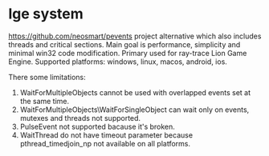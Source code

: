 lge system
==========

https://github.com/neosmart/pevents project alternative which also includes threads and critical sections.
Main goal is performance, simplicity and minimal win32 code modification. Primary used for ray-trace Lion Game Engine.
Supported platforms: windows, linux, macos, android, ios.

There some limitations:
  1. WaitForMultipleObjects cannot be used with overlapped events set at the same time.
  2. WaitForMultipleObjects\WaitForSingleObject can wait only on events, mutexes and threads not supported.
  3. PulseEvent not supported bacause it's broken.
  4. WaitThread do not have timeout parameter because pthread_timedjoin_np not available on all platforms.
